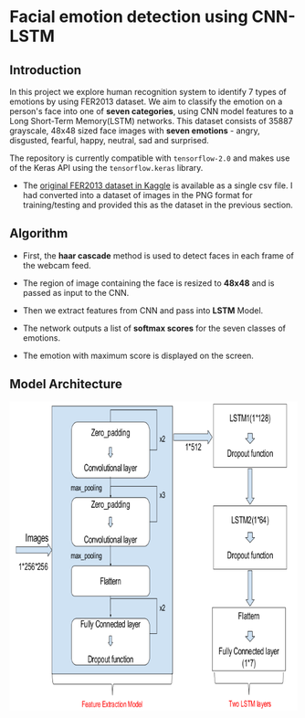 # Facial emotion detection using CNN-LSTM

## Introduction

In this project we explore human recognition system to identify 7 types of emotions by using FER2013 dataset. 
We aim to classify the emotion on a person's face into one of **seven categories**, using CNN model features to a Long Short-Term Memory(LSTM) networks.
This dataset consists of 35887 grayscale, 48x48 sized face images with **seven emotions** - angry, disgusted, fearful, happy, neutral, sad and surprised.


The repository is currently compatible with `tensorflow-2.0` and makes use of the Keras API using the `tensorflow.keras` library.

* The [original FER2013 dataset in Kaggle](https://www.kaggle.com/deadskull7/fer2013) is available as a single csv file. I had converted into a dataset of images in the PNG format for training/testing and provided this as the dataset in the previous section.


## Algorithm

* First, the **haar cascade** method is used to detect faces in each frame of the webcam feed.

* The region of image containing the face is resized to **48x48** and is passed as input to the CNN.

* Then we extract features from CNN and pass into **LSTM** Model.

* The network outputs a list of **softmax scores** for the seven classes of emotions.

* The emotion with maximum score is displayed on the screen.

## Model Architecture

![model architecture](model_flow.png)
